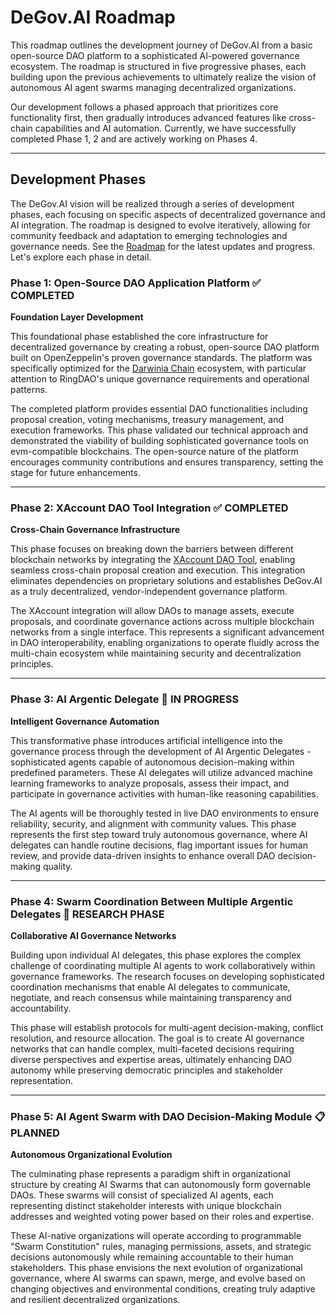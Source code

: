 # DeGov.AI Roadmap

This roadmap outlines the development journey of DeGov.AI from a basic open-source DAO platform to a sophisticated AI-powered governance ecosystem. The roadmap is structured in five progressive phases, each building upon the previous achievements to ultimately realize the vision of autonomous AI agent swarms managing decentralized organizations.

Our development follows a phased approach that prioritizes core functionality first, then gradually introduces advanced features like cross-chain capabilities and AI automation. Currently, we have successfully completed Phase 1, 2 and are actively working on Phases 4.

---

## Development Phases

The DeGov.AI vision will be realized through a series of development phases, each focusing on specific aspects of decentralized governance and AI integration. The roadmap is designed to evolve iteratively, allowing for community feedback and adaptation to emerging technologies and governance needs. See the [Roadmap](https://github.com/ringecosystem/collaboration/blob/master/rfps/dao-ai-agent.md) for the latest updates and progress. Let's explore each phase in detail.

### Phase 1: Open-Source DAO Application Platform ✅ **COMPLETED**

**Foundation Layer Development**

This foundational phase established the core infrastructure for decentralized governance by creating a robust, open-source DAO platform built on OpenZeppelin's proven governance standards. The platform was specifically optimized for the [Darwinia Chain](https://darwinia.network/) ecosystem, with particular attention to RingDAO's unique governance requirements and operational patterns.

The completed platform provides essential DAO functionalities including proposal creation, voting mechanisms, treasury management, and execution frameworks. This phase validated our technical approach and demonstrated the viability of building sophisticated governance tools on evm-compatible blockchains. The open-source nature of the platform encourages community contributions and ensures transparency, setting the stage for future enhancements.

---

### Phase 2: XAccount DAO Tool Integration ✅ **COMPLETED**

**Cross-Chain Governance Infrastructure**

This phase focuses on breaking down the barriers between different blockchain networks by integrating the [XAccount DAO Tool](https://xaccount.degov.ai/), enabling seamless cross-chain proposal creation and execution. This integration eliminates dependencies on proprietary solutions and establishes DeGov.AI as a truly decentralized, vendor-independent governance platform.

The XAccount integration will allow DAOs to manage assets, execute proposals, and coordinate governance actions across multiple blockchain networks from a single interface. This represents a significant advancement in DAO interoperability, enabling organizations to operate fluidly across the multi-chain ecosystem while maintaining security and decentralization principles.

---

### Phase 3: AI Argentic Delegate 🚧 **IN PROGRESS**

**Intelligent Governance Automation**

This transformative phase introduces artificial intelligence into the governance process through the development of AI Argentic Delegates - sophisticated agents capable of autonomous decision-making within predefined parameters. These AI delegates will utilize advanced machine learning frameworks to analyze proposals, assess their impact, and participate in governance activities with human-like reasoning capabilities.

The AI agents will be thoroughly tested in live DAO environments to ensure reliability, security, and alignment with community values. This phase represents the first step toward truly autonomous governance, where AI delegates can handle routine decisions, flag important issues for human review, and provide data-driven insights to enhance overall DAO decision-making quality.

---

### Phase 4: Swarm Coordination Between Multiple Argentic Delegates 🔬 **RESEARCH PHASE**

**Collaborative AI Governance Networks**

Building upon individual AI delegates, this phase explores the complex challenge of coordinating multiple AI agents to work collaboratively within governance frameworks. The research focuses on developing sophisticated coordination mechanisms that enable AI delegates to communicate, negotiate, and reach consensus while maintaining transparency and accountability.

This phase will establish protocols for multi-agent decision-making, conflict resolution, and resource allocation. The goal is to create AI governance networks that can handle complex, multi-faceted decisions requiring diverse perspectives and expertise areas, ultimately enhancing DAO autonomy while preserving democratic principles and stakeholder representation.

---

### Phase 5: AI Agent Swarm with DAO Decision-Making Module 📋 **PLANNED**

**Autonomous Organizational Evolution**

The culminating phase represents a paradigm shift in organizational structure by creating AI Swarms that can autonomously form governable DAOs. These swarms will consist of specialized AI agents, each representing distinct stakeholder interests with unique blockchain addresses and weighted voting power based on their roles and expertise.

These AI-native organizations will operate according to programmable "Swarm Constitution" rules, managing permissions, assets, and strategic decisions autonomously while remaining accountable to their human stakeholders. This phase envisions the next evolution of organizational governance, where AI swarms can spawn, merge, and evolve based on changing objectives and environmental conditions, creating truly adaptive and resilient decentralized organizations.